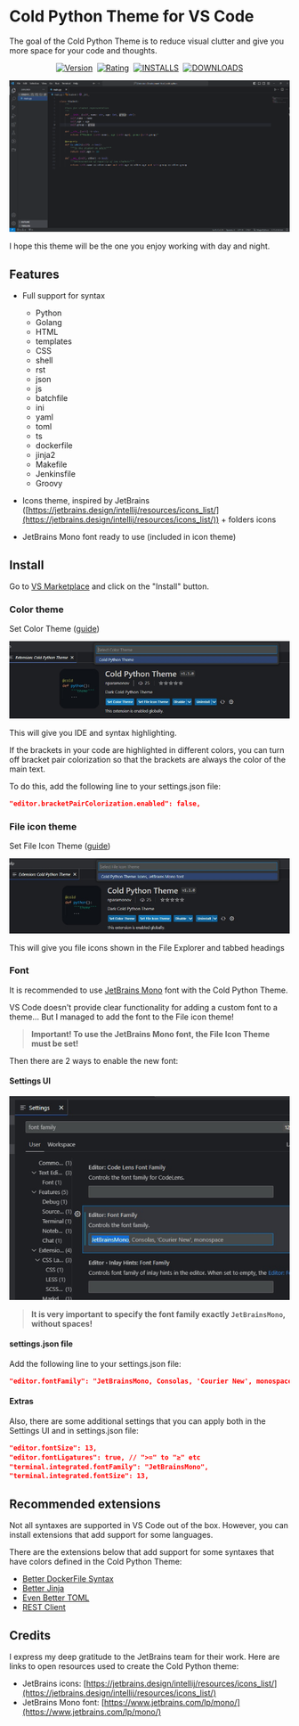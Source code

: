 # Cold Python Theme for VS Code

The goal of the Cold Python Theme is to reduce visual clutter and give you more space for your code and thoughts.

<p align="center">
    <a href="https://marketplace.visualstudio.com/items?itemName=nparamonov.cold-python-theme"><img src="https://img.shields.io/visual-studio-marketplace/v/nparamonov.cold-python-theme?style=for-the-badge&colorA=555555&colorB=007ec6&label=VERSION" alt="Version"></a>&nbsp;
    <a href="https://marketplace.visualstudio.com/items?itemName=nparamonov.cold-python-theme"><img src="https://img.shields.io/visual-studio-marketplace/r/nparamonov.cold-python-theme?style=for-the-badge&colorA=555555&colorB=007ec6&label=RATING" alt="Rating"></a>&nbsp;
    <a href="https://marketplace.visualstudio.com/items?itemName=nparamonov.cold-python-theme"><img src="https://img.shields.io/visual-studio-marketplace/i/nparamonov.cold-python-theme?style=for-the-badge&colorA=555555&colorB=007ec6&label=Installs" alt="INSTALLS"></a>&nbsp;
    <a href="https://marketplace.visualstudio.com/items?itemName=nparamonov.cold-python-theme"><img src="https://img.shields.io/visual-studio-marketplace/d/nparamonov.cold-python-theme?style=for-the-badge&colorA=555555&colorB=007ec6&label=Downloads" alt="DOWNLOADS"></a>
</p>

![example](https://raw.githubusercontent.com/nparamonov/vscode-cold-python-theme/main/img/example.png)

I hope this theme will be the one you enjoy working with day and night.

## Features

- Full support for syntax
  - Python
  - Golang
  - HTML
  - templates
  - CSS
  - shell
  - rst
  - json
  - js
  - batchfile
  - ini
  - yaml
  - toml
  - ts
  - dockerfile
  - jinja2
  - Makefile
  - Jenkinsfile
  - Groovy

- Icons theme, inspired by JetBrains ([https://jetbrains.design/intellij/resources/icons_list/](https://jetbrains.design/intellij/resources/icons_list/)) + folders icons
- JetBrains Mono font ready to use (included in icon theme)

## Install

Go to [VS Marketplace](https://marketplace.visualstudio.com/items?itemName=nparamonov.cold-python-theme) and click on the "Install" button.

### Color theme

Set Color Theme ([guide](https://code.visualstudio.com/docs/getstarted/themes#_selecting-the-color-theme))

![Select the Color Theme](https://raw.githubusercontent.com/nparamonov/vscode-cold-python-theme/main/img/select_color_theme.jpg)

This will give you IDE and syntax highlighting.

If the brackets in your code are highlighted in different colors, you can turn off bracket pair colorization so that the brackets are always the color of the main text.

To do this, add the following line to your settings.json file:

```json
"editor.bracketPairColorization.enabled": false,
```

### File icon theme

Set File Icon Theme ([guide](https://code.visualstudio.com/docs/getstarted/themes#_selecting-the-file-icon-theme))

![Select the File Icon Theme](https://raw.githubusercontent.com/nparamonov/vscode-cold-python-theme/main/img/select_file_icon_theme.jpg)

This will give you file icons shown in the File Explorer and tabbed headings

### Font

It is recommended to use [JetBrains Mono](https://www.jetbrains.com/lp/mono/) font with the Cold Python Theme.

VS Code doesn't provide clear functionality for adding a custom font to a theme... But I managed to add the font to the File icon theme!

> **Important! To use the JetBrains Mono font, the File Icon Theme must be set!**

Then there are 2 ways to enable the new font:

#### Settings UI

![Change font in settings UI](https://raw.githubusercontent.com/nparamonov/vscode-cold-python-theme/main/img/change_font_settings_ui.jpg)

> **It is very important to specify the font family exactly `JetBrainsMono`, without spaces!**

#### settings.json file

Add the following line to your settings.json file:

```json
"editor.fontFamily": "JetBrainsMono, Consolas, 'Courier New', monospace",
```

#### Extras
Also, there are some additional settings that you can apply both in the Settings UI and in settings.json file:

```json
"editor.fontSize": 13,
"editor.fontLigatures": true, // ">=" to "≥" etc
"terminal.integrated.fontFamily": "JetBrainsMono",
"terminal.integrated.fontSize": 13,
```

## Recommended extensions

Not all syntaxes are supported in VS Code out of the box. However, you can install extensions that add support for some languages.

There are the extensions below that add support for some syntaxes that have colors defined in the Cold Python Theme:

- [Better DockerFile Syntax](https://marketplace.visualstudio.com/items?itemName=jeff-hykin.better-dockerfile-syntax)
- [Better Jinja](https://marketplace.visualstudio.com/items?itemName=samuelcolvin.jinjahtml)
- [Even Better TOML](https://marketplace.visualstudio.com/items?itemName=tamasfe.even-better-toml)
- [REST Client](https://marketplace.visualstudio.com/items?itemName=humao.rest-client)

## Credits

I express my deep gratitude to the JetBrains team for their work. Here are links to open resources used to create the Cold Python theme:

- JetBrains icons: [https://jetbrains.design/intellij/resources/icons_list/](https://jetbrains.design/intellij/resources/icons_list/)
- JetBrains Mono font: [https://www.jetbrains.com/lp/mono/](https://www.jetbrains.com/lp/mono/)
